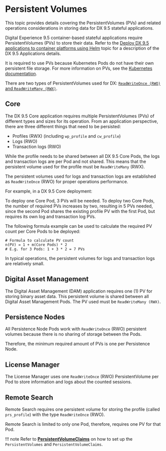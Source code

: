 # Persistent Volumes

This topic provides details covering the PersistentVolumes (PVs) and related operations considerations in storing data for DX 9.5 stateful applications.

Digital Experience 9.5 container-based stateful applications require PersistentVolumes (PVs) to store their data. Refer to the [Deploy DX 9.5 applications to container platforms using Helm](application_architecture.md) topic for a description of the DX 9.5 Applications details.

It is required to use PVs because Kubernetes Pods do not have their own persistent file storage. For more information on PVs, see the [Kubernetes documentation](https://kubernetes.io/docs/concepts/storage/persistent-volumes/).

There are two types of PersistentVolumes used for DX: [`ReadWriteOnce (RWO)` and `ReadWriteMany (RWX)`](https://kubernetes.io/docs/concepts/storage/persistent-volumes/#access-modes).


## Core

The DX 9.5 Core application requires multiple PersistentVolumes (PVs) of different types and sizes for its operation. From an application perspective, there are three different things that need to be persisted:

-   Profiles (RWX) (including `wp_profile` and `cw_profile`)
-   Logs (RWO)
-   Transaction logs (RWO)

While the profile needs to be shared between all DX 9.5 Core Pods, the logs and transaction logs are per Pod and not shared. This means that the persistent volume used for the profile must be `ReadWriteMany` (RWX).

The persistent volumes used for logs and transaction logs are established as `ReadWriteOnce` (RWO) for proper operations performance.

For example, in a DX 9.5 Core deployment:

To deploy one Core Pod, 3 PVs will be needed. To deploy two Core Pods, the number of required PVs increases by two, resulting in 5 PVs needed, since the second Pod shares the existing profile PV with the first Pod, but requires its own log and transaction log PVs.

The following formula example can be used to calculate the required PV count per Core Pods to be deployed:

  ```
  # Formula to calculate PV count
  n(PV) = 1 + m(Core Pods) * 2
  # E.g. for 3 Pods: 1 + 3 * 2 = 7 PVs
  ```

In typical operations, the persistent volumes for logs and transaction logs are relatively small.

## Digital Asset Management

The Digital Asset Management (DAM) application requires one (1) PV for storing binary asset data. This persistent volume is shared between all Digital Asset Management Pods. The PV used must be `ReadWriteMany (RWX)`.

## Persistence Nodes

All Persistence Node Pods work with `ReadWriteOnce` (RWO) persistent volumes because there is no sharing of storage between the Pods.

Therefore, the minimum required amount of PVs is one per Persistence Node.

## License Manager

The License Manager uses one  `ReadWriteOnce` (RWO) PersistentVolume per Pod to store information and logs about the counted sessions.

## Remote Search

Remote Search requires one persistent volume for storing the profile (called `prs_profile`) with the type `ReadWriteOnce` (RWO).

Remote Search is limited to only one Pod, therefore, requires one PV for that Pod.

!!! note
    Refer to **[PersistentVolumeClaims](../../../deployment/install/container/helm_deployment/preparation/mandatory_tasks/prepare_persistent_volume_claims.md)** on how to set up the `PersistentVolumes` and `PersistentVolumeClaims`.
